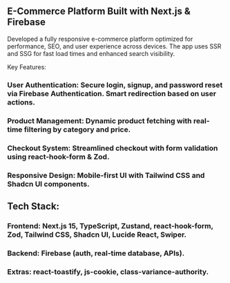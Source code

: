 ## E-Commerce Platform Built with Next.js & Firebase
Developed a fully responsive e-commerce platform optimized for performance, SEO, and user experience across devices. The app uses SSR and SSG for fast load times and enhanced search visibility.

Key Features:

### User Authentication: Secure login, signup, and password reset via Firebase Authentication. Smart redirection based on user actions.

### Product Management: Dynamic product fetching with real-time filtering by category and price.

 ### Checkout System: Streamlined checkout with form validation using react-hook-form & Zod.

### Responsive Design: Mobile-first UI with Tailwind CSS and Shadcn UI components.

## Tech Stack:

### Frontend: Next.js 15, TypeScript, Zustand, react-hook-form, Zod, Tailwind CSS, Shadcn UI, Lucide React, Swiper.

### Backend: Firebase (auth, real-time database, APIs).

### Extras: react-toastify, js-cookie, class-variance-authority.


